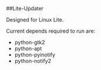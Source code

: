 ##Lite-Updater

Designed for Linux Lite.

Current depends required to run are:
- python-gtk2
- python-apt
- python-pyinotify
- python-notify2


